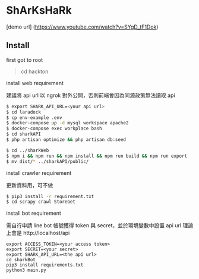 # ShArKsHaRk

[demo url] (https://www.youtube.com/watch?v=SYgD_tF1Dok)

## Install

first got to root

> cd hackton

install web requirement

建議將 api url 以 ngrok 對外公開，否則前端會因為同源政策無法讀取 api

```sh
$ export SHARK_API_URL=<your api url>
$ cd laradock
$ cp env-example .env
$ docker-compose up -d mysql workspace apache2
$ docker-compose exec workplace bash
$ cd sharkAPI
$ php artisan optimize && php artisan db:seed

$ cd ../sharkWeb
$ npm i && npm run && npm install && npm run build && npm run export
$ mv dist/* ../sharkAPI/public/
```

install crawler requirement

更新資料用，可不做

```sh
$ pip3 install -r requirement.txt
$ cd scrapy crawl StoreGet
```

install bot requirement

需自行申請 line bot 帳號獲得 token 與 secret，並於環境變數中設置
api url 理論上會是 http://localhost/api

```
export ACCESS_TOKEN=<your access token>
export SECRET=<your secret>
export SHARK_API_URL=<the api url>
cd sharkBot
pip3 install requirements.txt
python3 main.py

```
